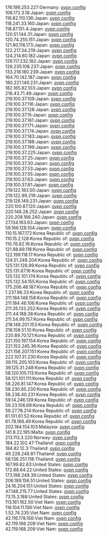 176.199.253.227:Germany: [ovpn config](vpn/176_199_253_227.ovpn)  
106.172.3.18:Japan: [ovpn config](vpn/106_172_3_18.ovpn)  
116.82.110.136:Japan: [ovpn config](vpn/116_82_110_136.ovpn)  
118.241.33.160:Japan: [ovpn config](vpn/118_241_33_160.ovpn)  
118.87.151.4:Japan: [ovpn config](vpn/118_87_151_4.ovpn)  
120.51.144.31:Japan: [ovpn config](vpn/120_51_144_31.ovpn)  
120.74.255.151:Japan: [ovpn config](vpn/120_74_255_151.ovpn)  
121.80.116.173:Japan: [ovpn config](vpn/121_80_116_173.ovpn)  
122.217.34.219:Japan: [ovpn config](vpn/122_217_34_219.ovpn)  
124.214.60.182:Japan: [ovpn config](vpn/124_214_60_182.ovpn)  
126.117.232.182:Japan: [ovpn config](vpn/126_117_232_182.ovpn)  
126.235.108.237:Japan: [ovpn config](vpn/126_235_108_237.ovpn)  
133.218.180.239:Japan: [ovpn config](vpn/133_218_180_239.ovpn)  
164.70.142.187:Japan: [ovpn config](vpn/164_70_142_187.ovpn)  
180.221.149.231:Japan: [ovpn config](vpn/180_221_149_231.ovpn)  
182.165.82.103:Japan: [ovpn config](vpn/182_165_82_103.ovpn)  
218.43.71.49:Japan: [ovpn config](vpn/218_43_71_49.ovpn)  
219.100.37.109:Japan: [ovpn config](vpn/219_100_37_109.ovpn)  
219.100.37.116:Japan: [ovpn config](vpn/219_100_37_116.ovpn)  
219.100.37.128:Japan: [ovpn config](vpn/219_100_37_128.ovpn)  
219.100.37.15:Japan: [ovpn config](vpn/219_100_37_15.ovpn)  
219.100.37.161:Japan: [ovpn config](vpn/219_100_37_161.ovpn)  
219.100.37.171:Japan: [ovpn config](vpn/219_100_37_171.ovpn)  
219.100.37.174:Japan: [ovpn config](vpn/219_100_37_174.ovpn)  
219.100.37.183:Japan: [ovpn config](vpn/219_100_37_183.ovpn)  
219.100.37.188:Japan: [ovpn config](vpn/219_100_37_188.ovpn)  
219.100.37.199:Japan: [ovpn config](vpn/219_100_37_199.ovpn)  
219.100.37.225:Japan: [ovpn config](vpn/219_100_37_225.ovpn)  
219.100.37.25:Japan: [ovpn config](vpn/219_100_37_25.ovpn)  
219.100.37.30:Japan: [ovpn config](vpn/219_100_37_30.ovpn)  
219.100.37.53:Japan: [ovpn config](vpn/219_100_37_53.ovpn)  
219.100.37.55:Japan: [ovpn config](vpn/219_100_37_55.ovpn)  
219.100.37.63:Japan: [ovpn config](vpn/219_100_37_63.ovpn)  
219.100.37.81:Japan: [ovpn config](vpn/219_100_37_81.ovpn)  
219.122.183.50:Japan: [ovpn config](vpn/219_122_183_50.ovpn)  
219.122.99.219:Japan: [ovpn config](vpn/219_122_99_219.ovpn)  
219.126.149.231:Japan: [ovpn config](vpn/219_126_149_231.ovpn)  
220.100.87.120:Japan: [ovpn config](vpn/220_100_87_120.ovpn)  
220.148.28.252:Japan: [ovpn config](vpn/220_148_28_252.ovpn)  
220.208.166.240:Japan: [ovpn config](vpn/220_208_166_240.ovpn)  
27.134.163.63:Japan: [ovpn config](vpn/27_134_163_63.ovpn)  
59.166.128.104:Japan: [ovpn config](vpn/59_166_128_104.ovpn)  
110.15.167.172:Korea Republic of: [ovpn config](vpn/110_15_167_172.ovpn)  
110.15.2.128:Korea Republic of: [ovpn config](vpn/110_15_2_128.ovpn)  
110.76.82.16:Korea Republic of: [ovpn config](vpn/110_76_82_16.ovpn)  
121.88.89.118:Korea Republic of: [ovpn config](vpn/121_88_89_118.ovpn)  
122.199.118.17:Korea Republic of: [ovpn config](vpn/122_199_118_17.ovpn)  
124.51.249.204:Korea Republic of: [ovpn config](vpn/124_51_249_204.ovpn)  
125.131.128.99:Korea Republic of: [ovpn config](vpn/125_131_128_99.ovpn)  
125.131.67.16:Korea Republic of: [ovpn config](vpn/125_131_67_16.ovpn)  
125.132.101.174:Korea Republic of: [ovpn config](vpn/125_132_101_174.ovpn)  
125.132.54.155:Korea Republic of: [ovpn config](vpn/125_132_54_155.ovpn)  
175.206.48.187:Korea Republic of: [ovpn config](vpn/175_206_48_187.ovpn)  
1.237.96.33:Korea Republic of: [ovpn config](vpn/1_237_96_33.ovpn)  
211.184.148.158:Korea Republic of: [ovpn config](vpn/211_184_148_158.ovpn)  
211.184.46.106:Korea Republic of: [ovpn config](vpn/211_184_46_106.ovpn)  
211.35.133.252:Korea Republic of: [ovpn config](vpn/211_35_133_252.ovpn)  
211.44.188.38:Korea Republic of: [ovpn config](vpn/211_44_188_38.ovpn)  
211.54.99.157:Korea Republic of: [ovpn config](vpn/211_54_99_157.ovpn)  
218.148.201.153:Korea Republic of: [ovpn config](vpn/218_148_201_153.ovpn)  
218.158.51.10:Korea Republic of: [ovpn config](vpn/218_158_51_10.ovpn)  
220.89.70.121:Korea Republic of: [ovpn config](vpn/220_89_70_121.ovpn)  
221.150.197.154:Korea Republic of: [ovpn config](vpn/221_150_197_154.ovpn)  
221.153.245.36:Korea Republic of: [ovpn config](vpn/221_153_245_36.ovpn)  
221.158.207.151:Korea Republic of: [ovpn config](vpn/221_158_207_151.ovpn)  
222.107.31.230:Korea Republic of: [ovpn config](vpn/222_107_31_230.ovpn)  
39.115.205.103:Korea Republic of: [ovpn config](vpn/39_115_205_103.ovpn)  
39.125.31.248:Korea Republic of: [ovpn config](vpn/39_125_31_248.ovpn)  
58.120.105.113:Korea Republic of: [ovpn config](vpn/58_120_105_113.ovpn)  
58.121.101.111:Korea Republic of: [ovpn config](vpn/58_121_101_111.ovpn)  
58.226.81.147:Korea Republic of: [ovpn config](vpn/58_226_81_147.ovpn)  
58.230.85.230:Korea Republic of: [ovpn config](vpn/58_230_85_230.ovpn)  
58.238.40.231:Korea Republic of: [ovpn config](vpn/58_238_40_231.ovpn)  
59.14.246.139:Korea Republic of: [ovpn config](vpn/59_14_246_139.ovpn)  
59.23.106.69:Korea Republic of: [ovpn config](vpn/59_23_106_69.ovpn)  
59.27.78.214:Korea Republic of: [ovpn config](vpn/59_27_78_214.ovpn)  
61.101.61.52:Korea Republic of: [ovpn config](vpn/61_101_61_52.ovpn)  
61.78.166.49:Korea Republic of: [ovpn config](vpn/61_78_166_49.ovpn)  
202.184.154.103:Malaysia: [ovpn config](vpn/202_184_154_103.ovpn)  
141.8.22.195:Malta: [ovpn config](vpn/141_8_22_195.ovpn)  
213.113.3.220:Norway: [ovpn config](vpn/213_113_3_220.ovpn)  
184.22.102.47:Thailand: [ovpn config](vpn/184_22_102_47.ovpn)  
184.82.12.3:Thailand: [ovpn config](vpn/184_82_12_3.ovpn)  
49.228.248.81:Thailand: [ovpn config](vpn/49_228_248_81.ovpn)  
58.136.251.118:Thailand: [ovpn config](vpn/58_136_251_118.ovpn)  
167.99.82.63:United States: [ovpn config](vpn/167_99_82_63.ovpn)  
172.88.64.22:United States: [ovpn config](vpn/172_88_64_22.ovpn)  
173.198.248.39:United States: [ovpn config](vpn/173_198_248_39.ovpn)  
206.189.156.51:United States: [ovpn config](vpn/206_189_156_51.ovpn)  
24.16.204.151:United States: [ovpn config](vpn/24_16_204_151.ovpn)  
47.148.215.77:United States: [ovpn config](vpn/47_148_215_77.ovpn)  
73.15.3.188:United States: [ovpn config](vpn/73_15_3_188.ovpn)  
113.161.162.50:Viet Nam: [ovpn config](vpn/113_161_162_50.ovpn)  
116.104.11.156:Viet Nam: [ovpn config](vpn/116_104_11_156.ovpn)  
1.52.74.235:Viet Nam: [ovpn config](vpn/1_52_74_235.ovpn)  
42.116.178.156:Viet Nam: [ovpn config](vpn/42_116_178_156.ovpn)  
42.119.168.209:Viet Nam: [ovpn config](vpn/42_119_168_209.ovpn)  
42.119.168.209:Viet Nam: [ovpn config](vpn/42_119_168_209.ovpn)  
